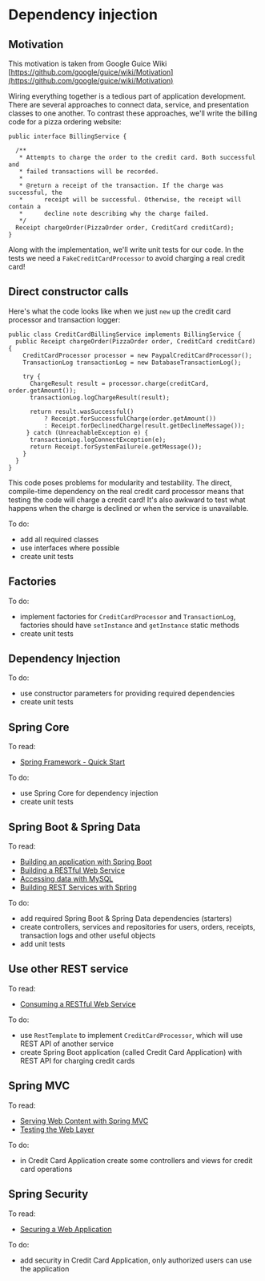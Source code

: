 # Dependency injection

## Motivation

This motivation is taken from Google Guice Wiki [https://github.com/google/guice/wiki/Motivation](https://github.com/google/guice/wiki/Motivation)

Wiring everything together is a tedious part of application development. There are several approaches to connect data, service, and presentation classes to one another. To contrast these approaches, we'll write the billing code for a pizza ordering website:

```
public interface BillingService {

  /**
   * Attempts to charge the order to the credit card. Both successful and
   * failed transactions will be recorded.
   *
   * @return a receipt of the transaction. If the charge was successful, the
   *      receipt will be successful. Otherwise, the receipt will contain a
   *      decline note describing why the charge failed.
   */
  Receipt chargeOrder(PizzaOrder order, CreditCard creditCard);
}
```
Along with the implementation, we'll write unit tests for our code. In the tests we need a `FakeCreditCardProcessor` to avoid charging a real credit card!

## Direct constructor calls
Here's what the code looks like when we just `new` up the credit card processor and transaction logger:

```
public class CreditCardBillingService implements BillingService {
  public Receipt chargeOrder(PizzaOrder order, CreditCard creditCard) {
    CreditCardProcessor processor = new PaypalCreditCardProcessor();
    TransactionLog transactionLog = new DatabaseTransactionLog();

    try {
      ChargeResult result = processor.charge(creditCard, order.getAmount());
      transactionLog.logChargeResult(result);

      return result.wasSuccessful()
          ? Receipt.forSuccessfulCharge(order.getAmount())
          : Receipt.forDeclinedCharge(result.getDeclineMessage());
     } catch (UnreachableException e) {
      transactionLog.logConnectException(e);
      return Receipt.forSystemFailure(e.getMessage());
    }
  }
}
```
This code poses problems for modularity and testability. The direct, compile-time dependency on the real credit card processor means that testing the code will charge a credit card! It's also awkward to test what happens when the charge is declined or when the service is unavailable.

To do:
* add all required classes
* use interfaces where possible
* create unit tests

## Factories

To do:
* implement factories for `CreditCardProcessor` and `TransactionLog`, factories should have `setInstance` and `getInstance` static methods
* create unit tests

## Dependency Injection

To do:
* use constructor parameters for providing required dependencies
* create unit tests

## Spring Core

To read:
* [Spring Framework - Quick Start](https://web.archive.org/web/20180523024533/https://projects.spring.io/spring-framework/)

To do:
* use Spring Core for dependency injection
* create unit tests

## Spring Boot & Spring Data

To read:
* [Building an application with Spring Boot](https://spring.io/guides/gs/spring-boot/)
* [Building a RESTful Web Service](https://spring.io/guides/gs/rest-service/)
* [Accessing data with MySQL](https://spring.io/guides/gs/accessing-data-mysql/)
* [Building REST Services with Spring](https://spring.io/guides/tutorials/bookmarks/)

To do:
* add required Spring Boot & Spring Data dependencies (starters)
* create controllers, services and repositories for users, orders, receipts, transaction logs and other useful objects
* add unit tests

## Use other REST service

To read:
* [Consuming a RESTful Web Service](https://spring.io/guides/gs/consuming-rest/)

To do:
* use `RestTemplate` to implement `CreditCardProcessor`, which will use REST API of another service
* create Spring Boot application (called Credit Card Application) with REST API for charging credit cards

## Spring MVC

To read:
* [Serving Web Content with Spring MVC](https://spring.io/guides/gs/consuming-rest/)
* [Testing the Web Layer](https://spring.io/guides/gs/testing-web/)

To do:
* in Credit Card Application create some controllers and views for credit card operations

## Spring Security

To read:
* [Securing a Web Application](https://spring.io/guides/gs/securing-web/)

To do:
* add security in Credit Card Application, only authorized users can use the application